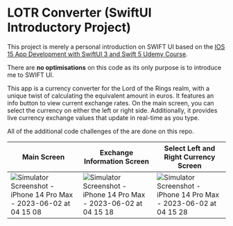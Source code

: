 # LOTR Converter (SwiftUI Introductory Project)

This project is merely a personal introduction on SWIFT UI based on the [IOS 15 App Development with SwiftUI 3 and Swift 5 Udemy Course](https://farfetch.udemy.com/course/ios-15-app-development-with-swiftui-3-and-swift-5/). 

There are **no optimisations** on this code as its only purpose is to introduce me to SWIFT UI.

This app is a currency converter for the Lord of the Rings realm, with a unique twist of calculating the equivalent amount in euros. It features an info button to view current exchange rates. On the main screen, you can select the currency on either the left or right side. Additionally, it provides live currency exchange values that update in real-time as you type.

All of the additional code challenges of the are done on this repo.

| Main Screen        | Exchange Information Screen           | Select Left and Right Currency Screen          |
| ------------- | ------------- | ------------- |
| ![Simulator Screenshot - iPhone 14 Pro Max - 2023-06-02 at 04 15 08](https://github.com/onunomendonca/lotrConverter/assets/5332606/22807db4-06c7-47a8-94d6-fd1bed66ade3)      | ![Simulator Screenshot - iPhone 14 Pro Max - 2023-06-02 at 04 15 18](https://github.com/onunomendonca/lotrConverter/assets/5332606/fb013ba6-51cd-4f38-ac17-51295660a4ba) | ![Simulator Screenshot - iPhone 14 Pro Max - 2023-06-02 at 04 15 28](https://github.com/onunomendonca/lotrConverter/assets/5332606/2c7e6a7e-3dad-4461-b4e1-9bd97a1a34b6) |

